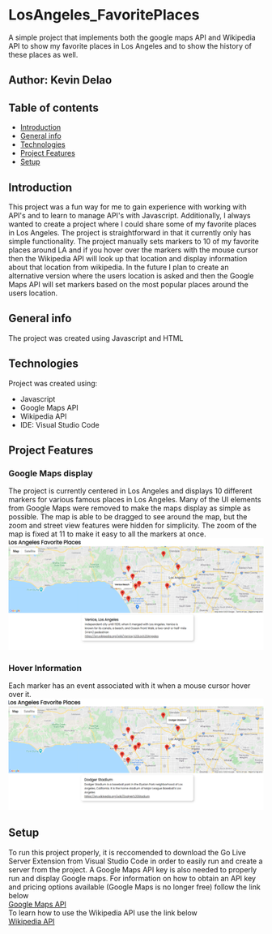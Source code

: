# LosAngeles_FavoritePlaces
A simple project that implements both the google maps API and Wikipedia API to show my favorite places in Los Angeles and to show the history of these places as well.
## Author: Kevin Delao



## Table of contents

* [Introduction](#intro)
* [General info](#general-info)
* [Technologies](#technologies)
* [Project Features](#project-features)
* [Setup](#setup)

## Introduction
This project was a fun way for me to gain experience with working with API's and to learn to manage API's with Javascript. Additionally, I always wanted to create a project where I could share some of my favorite places in Los Angeles. The project is straightforward in that it currently only has simple functionality. The project manually sets markers to 10 of my favorite places around LA and if you hover over the markers with the mouse cursor then the Wikipedia API will look up that location and display information about that location from wikipedia. In the future I plan to create an alternative version where the users location is asked and then the Google Maps API will set markers based on the most popular places around the users location.
## General info	
The project was created using Javascript and HTML
## Technologies
Project was created using:
* Javascript
* Google Maps API
* Wikipedia API
* IDE: Visual Studio Code

## Project Features

### Google Maps display
The project is currently centered in Los Angeles and displays 10 different markers for various famous places in Los Angeles. Many of the UI elements from Google Maps were removed to 
make the maps display as simple as possible. The map is able to be dragged to see around the map, but the zoom and street view features were hidden for simplicity. The
zoom of the map is fixed at 11 to make it easy to all the markers at once.
<img src="images/image1_wiki.png" width="600"/>
### Hover Information
Each marker has an event associated with it when a mouse cursor hover over it.
<img src="images/image2_wiki.png" width="600"/>
## Setup
To run this project properly, it is reccomended to download the Go Live Server Extension from Visual Studio Code in order to easily run and create a server from the project. A Google Maps API key is also needed to properly run and display Google maps.
For information on how to obtain an API key and pricing options available (Google Maps is no longer free) follow the link below
<br>
<a href="https://developers.google.com/maps/documentation/javascript/overview">Google Maps API</a>
<br>
To learn how to use the Wikipedia API use the link below 
<br>
<a href="https://www.mediawiki.org/w/api.php">Wikipedia API</a>

